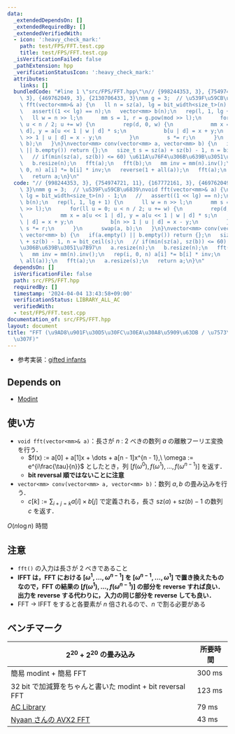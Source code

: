 ```yaml
---
data:
  _extendedDependsOn: []
  _extendedRequiredBy: []
  _extendedVerifiedWith:
  - icon: ':heavy_check_mark:'
    path: test/FPS/FFT.test.cpp
    title: test/FPS/FFT.test.cpp
  _isVerificationFailed: false
  _pathExtension: hpp
  _verificationStatusIcon: ':heavy_check_mark:'
  attributes:
    links: []
  bundledCode: "#line 1 \"src/FPS/FFT.hpp\"\n// {998244353, 3}, {754974721, 11}, {167772161,\
    \ 3}, {469762049, 3}, {2130706433, 3}\nmm g = 3;  // \u539F\u59CB\u6839\nvoid\
    \ fft(vector<mm>& a) {\n   ll n = sz(a), lg = bit_width<size_t>(n) - 1;\n   //\
    \   assert((1 << lg) == n);\n   vector<mm> b(n);\n   rep(l, 1, lg + 1) {\n   \
    \   ll w = n >> l;\n      mm s = 1, r = g.pow(mod >> l);\n      for(ll u = 0;\
    \ u < n / 2; u += w) {\n         rep(d, 0, w) {\n            mm x = a[u << 1 |\
    \ d], y = a[u << 1 | w | d] * s;\n            b[u | d] = x + y;\n            b[n\
    \ >> 1 | u | d] = x - y;\n         }\n         s *= r;\n      }\n      swap(a,\
    \ b);\n   }\n}\nvector<mm> conv(vector<mm> a, vector<mm> b) {\n   if(a.empty()\
    \ || b.empty()) return {};\n   size_t s = sz(a) + sz(b) - 1, n = bit_ceil(s);\n\
    \   // if(min(sz(a), sz(b)) <= 60) \u611A\u76F4\u306B\u639B\u3051\u7B97\n   a.resize(n);\n\
    \   b.resize(n);\n   fft(a);\n   fft(b);\n   mm inv = mm(n).inv();\n   rep(i,\
    \ 0, n) a[i] *= b[i] * inv;\n   reverse(1 + all(a));\n   fft(a);\n   a.resize(s);\n\
    \   return a;\n}\n"
  code: "// {998244353, 3}, {754974721, 11}, {167772161, 3}, {469762049, 3}, {2130706433,\
    \ 3}\nmm g = 3;  // \u539F\u59CB\u6839\nvoid fft(vector<mm>& a) {\n   ll n = sz(a),\
    \ lg = bit_width<size_t>(n) - 1;\n   //   assert((1 << lg) == n);\n   vector<mm>\
    \ b(n);\n   rep(l, 1, lg + 1) {\n      ll w = n >> l;\n      mm s = 1, r = g.pow(mod\
    \ >> l);\n      for(ll u = 0; u < n / 2; u += w) {\n         rep(d, 0, w) {\n\
    \            mm x = a[u << 1 | d], y = a[u << 1 | w | d] * s;\n            b[u\
    \ | d] = x + y;\n            b[n >> 1 | u | d] = x - y;\n         }\n        \
    \ s *= r;\n      }\n      swap(a, b);\n   }\n}\nvector<mm> conv(vector<mm> a,\
    \ vector<mm> b) {\n   if(a.empty() || b.empty()) return {};\n   size_t s = sz(a)\
    \ + sz(b) - 1, n = bit_ceil(s);\n   // if(min(sz(a), sz(b)) <= 60) \u611A\u76F4\
    \u306B\u639B\u3051\u7B97\n   a.resize(n);\n   b.resize(n);\n   fft(a);\n   fft(b);\n\
    \   mm inv = mm(n).inv();\n   rep(i, 0, n) a[i] *= b[i] * inv;\n   reverse(1 +\
    \ all(a));\n   fft(a);\n   a.resize(s);\n   return a;\n}\n"
  dependsOn: []
  isVerificationFile: false
  path: src/FPS/FFT.hpp
  requiredBy: []
  timestamp: '2024-04-04 13:43:58+09:00'
  verificationStatus: LIBRARY_ALL_AC
  verifiedWith:
  - test/FPS/FFT.test.cpp
documentation_of: src/FPS/FFT.hpp
layout: document
title: "FFT (\u9AD8\u901F\u30D5\u30FC\u30EA\u30A8\u5909\u63DB / \u7573\u307F\u8FBC\
  \u307F)"
---
```

- 参考実装：[gifted infants](https://yosupo.hatenablog.com/entry/2019/07/02/122433)

## Depends on

- [Modint](../modint/modint.hpp)

## 使い方

- `void fft(vector<mm>& a)`：長さが $n$ : $2$ べきの数列 $a$ の離散フーリエ変換を行う．
    - $f(x) := a[0] + a[1]x + \dots + a[n - 1]x^{n - 1},\ \omega := e^{i\frac{\tau}{n}}$ としたとき，列 $[f(\omega^0), f(\omega^1), \dots, f(\omega^{n-1})]$ を返す．
    - **bit reversal 順ではないことに注意**
- `vector<mm> conv(vector<mm> a, vector<mm> b)`：数列 $a, b$ の畳み込みを行う．
    - $c[k] := \sum_{i + j = k}a[i] \times b[j]$ で定義される，長さ $\text{sz}(a) + \text{sz}(b) - 1$ の数列 $c$ を返す．

$O(n \log n)$ 時間

## 注意

- `fft()` の入力は長さが 2 べきであること
- **IFFT は，FFT における $[\omega^1, \dots, \omega^{n-1}]$ を $[\omega^{n-1}, \dots, \omega^{1}]$ で置き換えたものなので，FFT の結果の $[f(\omega^1), \dots, f(\omega^{n-1})]$ の部分を reverse すれば良い．出力を reverse する代わりに，入力の同じ部分を reverse しても良い．**
- FFT → IFFT をすると各要素が $n$ 倍されるので、$n$ で割る必要がある

## ベンチマーク

| $2^{20} + 2^{20}$ の畳み込み | 所要時間 |
| --- | --- |
| 簡易 modint + 簡易 FFT | 300 ms |
| 32 bit で加減算をちゃんと書いた modint + bit reversal FFT | 123 ms |
| [AC Library](https://github.com/atcoder/ac-library/blob/d8ca7f26686f6c78d15d13ca438ea866526e87fb/atcoder/convolution.hpp) | 79 ms |
| [Nyaan さんの AVX2 FFT](https://nyaannyaan.github.io/library/verify/verify-yosupo-ntt/yosupo-convolution-ntt-avx2.test.cpp) | 43 ms |
